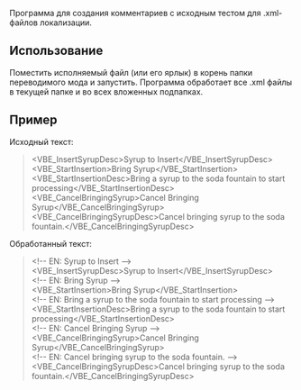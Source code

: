 Программа для создания комментариев с исходным тестом для .xml-файлов локализации.

## Использование
Поместить исполняемый файл (или его ярлык) в корень папки переводимого мода и запустить. Программа обработает все .xml файлы в текущей папке и во всех вложенных подпапках.

## Пример
Исходный текст:
> \<VBE_InsertSyrupDesc>Syrup to Insert</VBE_InsertSyrupDesc>\
> \<VBE_StartInsertion>Bring Syrup</VBE_StartInsertion>\
> \<VBE_StartInsertionDesc>Bring a syrup to the soda fountain to start processing</VBE_StartInsertionDesc>\
> \<VBE_CancelBringingSyrup>Cancel Bringing Syrup</VBE_CancelBringingSyrup>\
> \<VBE_CancelBringingSyrupDesc>Cancel bringing syrup to the soda fountain.</VBE_CancelBringingSyrupDesc>

Обработанный текст:
> \<!-- EN: Syrup to Insert -->\
> \<VBE_InsertSyrupDesc>Syrup to Insert</VBE_InsertSyrupDesc>\
> \<!-- EN: Bring Syrup -->\
> \<VBE_StartInsertion>Bring Syrup</VBE_StartInsertion>\
> \<!-- EN: Bring a syrup to the soda fountain to start processing -->\
> \<VBE_StartInsertionDesc>Bring a syrup to the soda fountain to start processing</VBE_StartInsertionDesc>\
> \<!-- EN: Cancel Bringing Syrup -->\
> \<VBE_CancelBringingSyrup>Cancel Bringing Syrup</VBE_CancelBringingSyrup>\
> \<!-- EN: Cancel bringing syrup to the soda fountain. -->\
> \<VBE_CancelBringingSyrupDesc>Cancel bringing syrup to the soda fountain.</VBE_CancelBringingSyrupDesc>